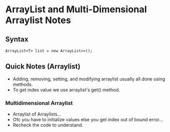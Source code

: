 # ArrayList and Multi-Dimensional Arraylist Notes

## Syntax
``ArrayList<T> list = new ArrayList<>();``

## Quick Notes (Arraylist)
- Adding, removing, setting, and modifying arraylist usually all done using methods.
- To get index value we use arraylist's get() method.

### Multidimensional Arraylist
- Arraylist of Arraylists...
- Ofc you have to initialize values else you get  index out of bound error...
- Recheck the code to understand.

